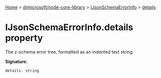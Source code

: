[Home](./index) &gt; [@microsoft/node-core-library](node-core-library.md) &gt; [IJsonSchemaErrorInfo](node-core-library.ijsonschemaerrorinfo.md) &gt; [details](node-core-library.ijsonschemaerrorinfo.details.md)

# IJsonSchemaErrorInfo.details property

The z-schema error tree, formatted as an indented text string.

**Signature:**
```javascript
details: string
```
